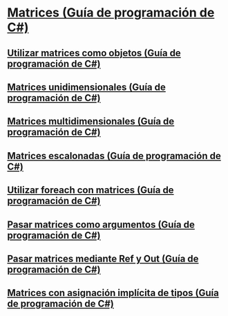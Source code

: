 # [Matrices (Guía de programación de C#)](index.md)
## [Utilizar matrices como objetos (Guía de programación de C#)](arrays-as-objects.md)
## [Matrices unidimensionales (Guía de programación de C#)](single-dimensional-arrays.md)
## [Matrices multidimensionales (Guía de programación de C#)](multidimensional-arrays.md)
## [Matrices escalonadas (Guía de programación de C#)](jagged-arrays.md)
## [Utilizar foreach con matrices (Guía de programación de C#)](using-foreach-with-arrays.md)
## [Pasar matrices como argumentos (Guía de programación de C#)](passing-arrays-as-arguments.md)
## [Pasar matrices mediante Ref y Out (Guía de programación de C#)](passing-arrays-using-ref-and-out.md)
## [Matrices con asignación implícita de tipos (Guía de programación de C#)](implicitly-typed-arrays.md)
